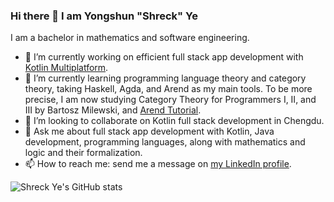 ### Hi there 👋 I am Yongshun "Shreck" Ye
I am a bachelor in mathematics and software engineering.
<!--
**ShreckYe/ShreckYe** is a ✨ _special_ ✨ repository because its `README.md` (this file) appears on your GitHub profile.

Here are some ideas to get you started:
-->

- 🔭 I’m currently working on efficient full stack app development with [Kotlin Multiplatform](https://kotlinlang.org/docs/multiplatform.html).
- 🌱 I’m currently learning programming language theory and category theory, taking Haskell, Agda, and Arend as my main tools. To be more precise, I am now studying Category Theory for Programmers I, II, and III by Bartosz Milewski, and [Arend Tutorial](https://arend-lang.github.io/documentation/tutorial).
- 👯 I’m looking to collaborate on Kotlin full stack development in Chengdu.
- 💬 Ask me about full stack app development with Kotlin, Java development, programming languages, along with mathematics and logic and their formalization.
- 📫 How to reach me: send me a message on [my LinkedIn profile](https://www.linkedin.com/in/shreckye/).

![Shreck Ye's GitHub stats](https://github-readme-stats.vercel.app/api?username=ShreckYe&count_private=true&show_icons=true)
